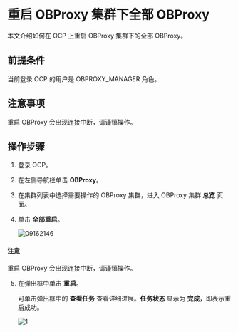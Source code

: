 # 重启 OBProxy 集群下全部 OBProxy

本文介绍如何在 OCP 上重启 OBProxy 集群下的全部 OBProxy。

## 前提条件

当前登录 OCP 的用户是 OBPROXY_MANAGER 角色。

## 注意事项

重启 OBProxy 会出现连接中断，请谨慎操作。

## 操作步骤

1. 登录 OCP。

2. 在左侧导航栏单击 **OBProxy**。

3. 在集群列表中选择需要操作的 OBProxy 集群，进入 OBProxy 集群 **总览** 页面。

4. 单击 **全部重启**。

   ![09162146](https://help-static-aliyun-doc.aliyuncs.com/assets/img/zh-CN/3073922361/p327471.png)

  <main id="notice" type='notice'>
    <h4>注意</h4>
    <p>重启 OBProxy 会出现连接中断，请谨慎操作。</p>
  </main>

5. 在弹出框中单击 **重启**。

   可单击弹出框中的 **查看任务** 查看详细进展。**任务状态** 显示为 **完成**，即表示重启成功。

   ![1](https://help-static-aliyun-doc.aliyuncs.com/assets/img/zh-CN/5716081461/p352534.png)
